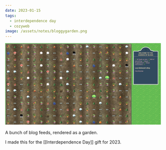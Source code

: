 ```yaml
---
date: 2023-01-15
tags:
  - interdependence day
  - cozyweb
image: /assets/notes/bloggygarden.png
---
```


[![screenshot of bloggy.garden](/assets/notes/bloggygarden.png)](https://bloggy.garden)

A bunch of blog feeds, rendered as a garden.

I made this for the [[Interdependence Day]] gift for 2023.